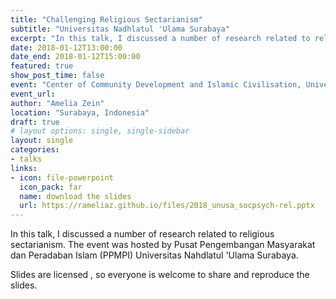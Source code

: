 ```yaml
---
title: "Challenging Religious Sectarianism"
subtitle: "Universitas Nadhlatul 'Ulama Surabaya"
excerpt: "In this talk, I discussed a number of research related to religious sectarianism. The event was hosted by Pusat Pengembangan Masyarakat dan Peradaban Islam (PPMPI) Universitas Nahdlatul 'Ulama Surabaya."
date: 2018-01-12T13:00:00
date_end: 2018-01-12T15:00:00
featured: true
show_post_time: false
event: "Center of Community Development and Islamic Civilisation, Universitas Nahdlatul 'Ulama"
event_url: 
author: "Amelia Zein"
location: "Surabaya, Indonesia"
draft: true
# layout options: single, single-sidebar
layout: single
categories:
- talks
links:
- icon: file-powerpoint
  icon_pack: far
  name: download the slides
  url: https://rameliaz.github.io/files/2018_unusa_socpsych-rel.pptx
---
```


In this talk, I discussed a number of research related to religious sectarianism. The event was hosted by Pusat Pengembangan Masyarakat dan Peradaban Islam (PPMPI) Universitas Nahdlatul 'Ulama Surabaya.

Slides are licensed [<i class="fab fa-creative-commons"></i>](https://creativecommons.org), so everyone is welcome to share and reproduce the slides.
